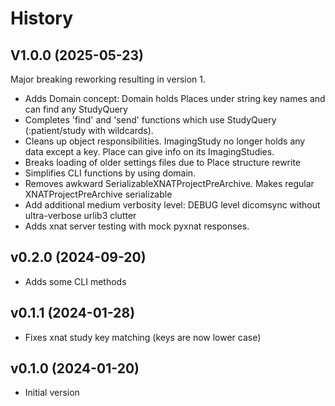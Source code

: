 # History

## V1.0.0 (2025-05-23)
Major breaking reworking resulting in version 1.
* Adds Domain concept: Domain holds Places under string key names and can find any StudyQuery
* Completes 'find' and 'send' functions which use StudyQuery (<place>:patient/study with wildcards).
* Cleans up object responsibilities. ImagingStudy no longer holds any data except a key. Place can give info on its ImagingStudies.
* Breaks loading of older settings files due to Place structure rewrite
* Simplifies CLI functions by using domain.
* Removes awkward SerializableXNATProjectPreArchive. Makes regular XNATProjectPreArchive serializable
* Add additional medium verbosity level: DEBUG level dicomsync without ultra-verbose urlib3 clutter
* Adds xnat server testing with mock pyxnat responses.


## v0.2.0 (2024-09-20)
* Adds some CLI methods

## v0.1.1 (2024-01-28)
* Fixes xnat study key matching (keys are now lower case)

## v0.1.0 (2024-01-20)

* Initial version
